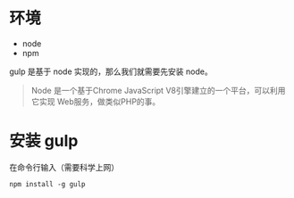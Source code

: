 




# 环境

- node
- npm

gulp 是基于 node 实现的，那么我们就需要先安装 node。

> Node 是一个基于Chrome JavaScript V8引擎建立的一个平台，可以利用它实现 Web服务，做类似PHP的事。




# 安装 gulp

在命令行输入（需要科学上网）
```
npm install -g gulp 
```

















